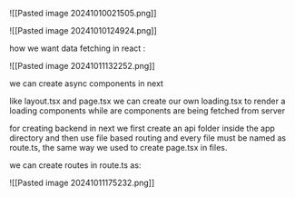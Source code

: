 ![[Pasted image 20241010021505.png]]

![[Pasted image 20241010124924.png]]

how we want data fetching in react : 

![[Pasted image 20241011132252.png]]

we can create async components in next

like layout.tsx and page.tsx we can create our own loading.tsx to render a loading components while are components are being fetched from server

for creating backend in next we first create an api folder inside the app directory and then use file based routing and every file must be named as route.ts, the same way we used to create page.tsx in files.

we can create routes in route.ts as: 

![[Pasted image 20241011175232.png]]





